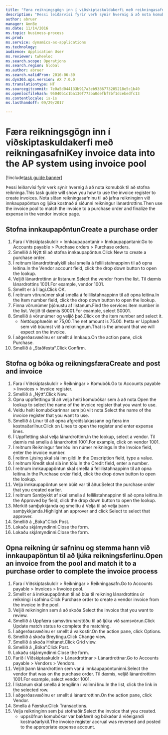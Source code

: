 ```yaml
--- 
title: "Færa reikningsgögn inn í viðskiptaskuldakerfi með reikningasafni"
description: "Þessi leiðarvísi fyrir verk sýnir hvernig á að nota komubók til að stofna reikninga."
author: abruer
manager: AnnBe
ms.date: 11/14/2016
ms.topic: business-process
ms.prod: 
ms.service: dynamics-ax-applications
ms.technology: 
audience: Application User
ms.reviewer: twheeloc
ms.search.scope: Operations
ms.search.region: Global
ms.author: abruer
ms.search.validFrom: 2016-06-30
ms.dyn365.ops.version: AX 7.0.0
ms.translationtype: HT
ms.sourcegitcommit: 7e0a5d044133b917a3eb9386773205218e5c1b40
ms.openlocfilehash: 96040b1c1ba130f773ba0defbf7bf1dcebedfc13
ms.contentlocale: is-is
ms.lasthandoff: 09/29/2017

---
```

# <a name="key-invoice-data-into-the-ap-system-using-invoice-pool"></a><span data-ttu-id="96cda-103">Færa reikningsgögn inn í viðskiptaskuldakerfi með reikningasafni</span><span class="sxs-lookup"><span data-stu-id="96cda-103">Key invoice data into the AP system using invoice pool</span></span>

[!include[task guide banner](../../includes/task-guide-banner.md)]

<span data-ttu-id="96cda-104">Þessi leiðarvísi fyrir verk sýnir hvernig á að nota komubók til að stofna reikninga.</span><span class="sxs-lookup"><span data-stu-id="96cda-104">This task guide will show you how to use the invoice register to create invoices.</span></span>  <span data-ttu-id="96cda-105">Nota síðan reikningasafninu til að jafna reikninginn við innkaupapöntun og ljúka kostnað á síðunni reikningur lánardrottins.</span><span class="sxs-lookup"><span data-stu-id="96cda-105">Then use the invoice pool to match the invoice to a purchase order and finalize the expense in the vendor invoice page.</span></span>


## <a name="create-a-purchase-order"></a><span data-ttu-id="96cda-106">Stofna innkaupapöntun</span><span class="sxs-lookup"><span data-stu-id="96cda-106">Create a purchase order</span></span>
1. <span data-ttu-id="96cda-107">Fara í Viðskiptaskuldir > Innkaupapantanir > Innkaupapantanir.</span><span class="sxs-lookup"><span data-stu-id="96cda-107">Go to Accounts payable > Purchase orders > Purchase orders.</span></span>
2. <span data-ttu-id="96cda-108">Smellið á Nýtt til að stofna innkaupapöntun.</span><span class="sxs-lookup"><span data-stu-id="96cda-108">Click New to create a purchase order.</span></span>
3. <span data-ttu-id="96cda-109">Í reitnum lánardrottnalykill skal smella á fellilistahnappinn til að opna leitina.</span><span class="sxs-lookup"><span data-stu-id="96cda-109">In the Vendor account field, click the drop down button to open the lookup.</span></span>
4. <span data-ttu-id="96cda-110">Veljið lánardrottinn úr listanum.</span><span class="sxs-lookup"><span data-stu-id="96cda-110">Select the vendor from the list.</span></span> <span data-ttu-id="96cda-111">Til dæmis lánardrottins 1001.</span><span class="sxs-lookup"><span data-stu-id="96cda-111">For example, vendor 1001.</span></span>
5. <span data-ttu-id="96cda-112">Smellt er á Í lagi.</span><span class="sxs-lookup"><span data-stu-id="96cda-112">Click OK.</span></span>
6. <span data-ttu-id="96cda-113">Í reitnum vörunúmer skal smella á fellilistahnappinn til að opna leitina.</span><span class="sxs-lookup"><span data-stu-id="96cda-113">In the Item number field, click the drop down button to open the lookup.</span></span>
7. <span data-ttu-id="96cda-114">Finna vörunúmer þjónustu af listanum.</span><span class="sxs-lookup"><span data-stu-id="96cda-114">Find the services item number in the list.</span></span> <span data-ttu-id="96cda-115">Veljið til dæmis S0001.</span><span class="sxs-lookup"><span data-stu-id="96cda-115">For example, select S0001.</span></span>
8. <span data-ttu-id="96cda-116">Smellið á vörunúmer og veljið það.</span><span class="sxs-lookup"><span data-stu-id="96cda-116">Click on the item number and select it.</span></span>
    * <span data-ttu-id="96cda-117">Nettóupphæðin er 75,00.</span><span class="sxs-lookup"><span data-stu-id="96cda-117">The net amount is 75.00.</span></span>  <span data-ttu-id="96cda-118">Þetta er Upphæð sem við búumst við á reikningnum.</span><span class="sxs-lookup"><span data-stu-id="96cda-118">That is the amount that we will expect on the invoice.</span></span>  
9. <span data-ttu-id="96cda-119">Í aðgerðasvæðinu er smellt á Innkaup.</span><span class="sxs-lookup"><span data-stu-id="96cda-119">On the action pane, click Purchase.</span></span>
10. <span data-ttu-id="96cda-120">Smellið á „Staðfesta“.</span><span class="sxs-lookup"><span data-stu-id="96cda-120">Click Confirm.</span></span>

## <a name="create-and-post-and-invoice"></a><span data-ttu-id="96cda-121">Stofna og bóka og reikningsfæra</span><span class="sxs-lookup"><span data-stu-id="96cda-121">Create and post and invoice</span></span>
1. <span data-ttu-id="96cda-122">Fara í Viðskiptaskuldir > Reikningar > Komubók.</span><span class="sxs-lookup"><span data-stu-id="96cda-122">Go to Accounts payable > Invoices > Invoice register.</span></span>
2. <span data-ttu-id="96cda-123">Smellið á „Nýtt“.</span><span class="sxs-lookup"><span data-stu-id="96cda-123">Click New.</span></span>
3. <span data-ttu-id="96cda-124">Opna uppflettingu til að velja heiti komubókar sem á að nota.</span><span class="sxs-lookup"><span data-stu-id="96cda-124">Open the lookup to select the name of the invoice register that you want to use.</span></span>
4. <span data-ttu-id="96cda-125">Veldu heiti komubókarinnar sem þú vilt nota.</span><span class="sxs-lookup"><span data-stu-id="96cda-125">Select the name of the invoice register that you want to use.</span></span>
5. <span data-ttu-id="96cda-126">Smellið á Línur til að opna afgreiðslukassann og færa inn kostnaðarlínur.</span><span class="sxs-lookup"><span data-stu-id="96cda-126">Click on Lines to open the register and enter expense lines.</span></span>
6. <span data-ttu-id="96cda-127">Í Uppfletting skal velja lánardrottinn.</span><span class="sxs-lookup"><span data-stu-id="96cda-127">In the lookup, select a vendor.</span></span> <span data-ttu-id="96cda-128">Til dæmis má smella á lánardrottni 1001.</span><span class="sxs-lookup"><span data-stu-id="96cda-128">For example, click on vendor 1001.</span></span>
7. <span data-ttu-id="96cda-129">Í reitnum Reikningur færirðu inn númer reiknings.</span><span class="sxs-lookup"><span data-stu-id="96cda-129">In the Invoice field, enter the invoice number.</span></span>
8. <span data-ttu-id="96cda-130">Í reitinn Lýsing skal slá inn gildi.</span><span class="sxs-lookup"><span data-stu-id="96cda-130">In the Description field, type a value.</span></span>
9. <span data-ttu-id="96cda-131">Í reitnum Kredit skal slá inn tölu.</span><span class="sxs-lookup"><span data-stu-id="96cda-131">In the Credit field, enter a number.</span></span>
10. <span data-ttu-id="96cda-132">Í reitnum innkaupapöntun skal smella á fellilistahnappinn til að opna leitina.</span><span class="sxs-lookup"><span data-stu-id="96cda-132">In the Purchase order field, click the drop down button to open the lookup.</span></span>
11. <span data-ttu-id="96cda-133">Velja innkaupapöntun sem búið var til áður.</span><span class="sxs-lookup"><span data-stu-id="96cda-133">Select the purchase order that you created earlier.</span></span>
12. <span data-ttu-id="96cda-134">Í reitnum Samþykkt af skal smella á fellilistahnappinn til að opna leitina.</span><span class="sxs-lookup"><span data-stu-id="96cda-134">In the Approved by field, click the drop down button to open the lookup.</span></span>
13. <span data-ttu-id="96cda-135">Merkið samþykkjanda og smelltu á Velja til að velja þann samþykkjanda.</span><span class="sxs-lookup"><span data-stu-id="96cda-135">Highlight an approver and click Select to select that approver.</span></span>
14. <span data-ttu-id="96cda-136">Smellið á „Bóka“.</span><span class="sxs-lookup"><span data-stu-id="96cda-136">Click Post.</span></span>
15. <span data-ttu-id="96cda-137">Lokaðu skjámyndinni.</span><span class="sxs-lookup"><span data-stu-id="96cda-137">Close the form.</span></span>
16. <span data-ttu-id="96cda-138">Lokaðu skjámyndinni.</span><span class="sxs-lookup"><span data-stu-id="96cda-138">Close the form.</span></span>

## <a name="open-an-invoice-from-the-pool-and-match-it-to-a-purchase-order-to-complete-the-invoice-process"></a><span data-ttu-id="96cda-139">Opna reikning úr safninu og stemma hann við innkaupapöntun til að ljúka reikningsferlinu.</span><span class="sxs-lookup"><span data-stu-id="96cda-139">Open an invoice from the pool and match it to a purchase order to complete the invoice process</span></span>
1. <span data-ttu-id="96cda-140">Fara í Viðskiptaskuldir > Reikningar > Reikningasafn.</span><span class="sxs-lookup"><span data-stu-id="96cda-140">Go to Accounts payable > Invoices > Invoice pool.</span></span>
2. <span data-ttu-id="96cda-141">Smellt er á innkaupapöntun til að búa til reikning lánardrottins úr reikningi í safninu.</span><span class="sxs-lookup"><span data-stu-id="96cda-141">Click Purchase order to create a vendor invoice from the invoice in the pool.</span></span>
3. <span data-ttu-id="96cda-142">Veljið reikninginn sem á að skoða.</span><span class="sxs-lookup"><span data-stu-id="96cda-142">Select the invoice that you want to review.</span></span>
4. <span data-ttu-id="96cda-143">Smellið á Uppfæra samsvörunarstöðu til að ljúka við samsvörun.</span><span class="sxs-lookup"><span data-stu-id="96cda-143">Click Update match status to complete the matching.</span></span>
5. <span data-ttu-id="96cda-144">Í aðgerðasvæðinu er smellt á valkostir.</span><span class="sxs-lookup"><span data-stu-id="96cda-144">On the action pane, click Options.</span></span>
6. <span data-ttu-id="96cda-145">Smellið á skoða Breytingu.</span><span class="sxs-lookup"><span data-stu-id="96cda-145">Click Change view.</span></span>
7. <span data-ttu-id="96cda-146">Smellið á skoða Hnitanet.</span><span class="sxs-lookup"><span data-stu-id="96cda-146">Click Grid view.</span></span>
8. <span data-ttu-id="96cda-147">Smellið á „Bóka“.</span><span class="sxs-lookup"><span data-stu-id="96cda-147">Click Post.</span></span>
9. <span data-ttu-id="96cda-148">Lokaðu skjámyndinni.</span><span class="sxs-lookup"><span data-stu-id="96cda-148">Close the form.</span></span>
10. <span data-ttu-id="96cda-149">Farið í Viðskiptaskuldir > Lánardrottnar > Lánardrottnar.</span><span class="sxs-lookup"><span data-stu-id="96cda-149">Go to Accounts payable > Vendors > Vendors.</span></span>
11. <span data-ttu-id="96cda-150">Veljið þann lánardrottinn sem var á innkaupapöntuninni.</span><span class="sxs-lookup"><span data-stu-id="96cda-150">Select the vendor that was on the purchase order.</span></span> <span data-ttu-id="96cda-151">Til dæmis, veljið lánardrottinn 1001.</span><span class="sxs-lookup"><span data-stu-id="96cda-151">For example, select vendor 1001.</span></span>
12. <span data-ttu-id="96cda-152">Í listanum skal smella á tengilinn í valinni línu.</span><span class="sxs-lookup"><span data-stu-id="96cda-152">In the list, click the link in the selected row.</span></span>
13. <span data-ttu-id="96cda-153">Í aðgerðasvæðinu er smellt á lánardrottinn.</span><span class="sxs-lookup"><span data-stu-id="96cda-153">On the action pane, click Vendor.</span></span>
14. <span data-ttu-id="96cda-154">Smella á Færslur.</span><span class="sxs-lookup"><span data-stu-id="96cda-154">Click Transactions.</span></span>
15. <span data-ttu-id="96cda-155">Velja reikninginn sem þú stofnaðir.</span><span class="sxs-lookup"><span data-stu-id="96cda-155">Select the invoice that you created.</span></span>
    * <span data-ttu-id="96cda-156">uppsöfnun komubókar var bakfærð og bókaðar á viðeigandi kostnaðarlykil.</span><span class="sxs-lookup"><span data-stu-id="96cda-156">The invoice register accrual was reversed and posted to the appropriate expense account.</span></span>  


